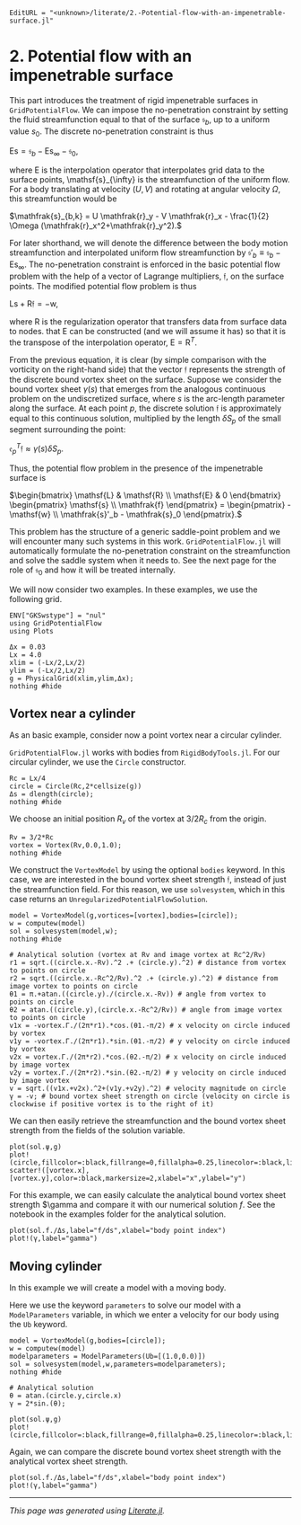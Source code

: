 ```@meta
EditURL = "<unknown>/literate/2.-Potential-flow-with-an-impenetrable-surface.jl"
```

# 2. Potential flow with an impenetrable surface

This part introduces the treatment of rigid impenetrable surfaces in `GridPotentialFlow`. We can impose the no-penetration constraint by setting the fluid streamfunction equal to that of the surface $\mathfrak{s}_b$, up to a uniform value $s_0$. The discrete no-penetration constraint is thus

$\mathsf{Es}=\mathfrak{s}_{b}-\mathsf{E} \mathsf{s}_{\infty}-\mathfrak{s}_{0},$

where $\mathsf{E}$ is the interpolation operator that interpolates grid data to the surface points, \mathsf{s}_{\infty} is the streamfunction of the uniform flow. For a body translating at velocity $(U,V)$ and rotating at angular velocity $\Omega$, this streamfunction would be

$\mathfrak{s}_{b,k} = U \mathfrak{r}_y - V \mathfrak{r}_x - \frac{1}{2} \Omega (\mathfrak{r}_x^2+\mathfrak{r}_y^2).$

For later shorthand, we will denote the difference between the body motion streamfunction and interpolated uniform flow streamfunction by $\mathfrak{s}'_b \equiv \mathfrak{s}_b - \mathsf{E} \mathsf{s}_{\infty}$. The no-penetration constraint is enforced in the basic potential flow problem with the help of a vector of Lagrange multipliers, $\mathfrak{f}$, on the surface points. The modified potential flow problem is thus

$\mathsf{Ls} + \mathsf{R}\mathfrak{f} = -\mathsf{w},$

where $\mathsf{R}$ is the regularization operator that transfers data from surface data to nodes. that $\mathsf{E}$ can be constructed (and we will assume it has) so that it is the transpose of the interpolation operator, $\mathsf{E} = \mathsf{R}^{T}$.

From the previous equation, it is clear (by simple comparison with the vorticity on the right-hand side) that the vector $\mathfrak{f}$ represents the strength of the discrete bound vortex sheet on the surface. Suppose we consider the bound vortex sheet $\gamma(s)$ that emerges from the analogous continuous problem on the undiscretized surface, where $s$ is the arc-length parameter along the surface. At each point $p$, the discrete solution $\mathfrak{f}$ is approximately equal to this continuous solution, multiplied by the length $\delta S_p$ of the small segment surrounding the point:

$\mathfrak{e}_{p}^{T} \mathfrak{f} \approx \gamma(s) \delta S_p.$

Thus, the potential flow problem in the presence of the impenetrable surface is

$\begin{bmatrix}
\mathsf{L} & \mathsf{R} \\
\mathsf{E} &  0
\end{bmatrix} \begin{pmatrix} \mathsf{s} \\ \mathfrak{f} \end{pmatrix} =
\begin{pmatrix} -\mathsf{w} \\ \mathfrak{s}'_b - \mathfrak{s}_0 \end{pmatrix}.$

This problem has the structure of a generic saddle-point problem and we will encounter many such systems in this work. `GridPotentialFlow.jl` will automatically formulate the no-penetration constraint on the streamfunction and solve the saddle system when it needs to. See the next page for the role of $\mathfrak{s}_0$ and how it will be treated internally.

We will now consider two examples. In these examples, we use the following grid.
```@setup 2.-Potential-flow-with-an-impenetrable-surface
ENV["GKSwstype"] = "nul"
using GridPotentialFlow
using Plots
```

```@example 2.-Potential-flow-with-an-impenetrable-surface
Δx = 0.03
Lx = 4.0
xlim = (-Lx/2,Lx/2)
ylim = (-Lx/2,Lx/2)
g = PhysicalGrid(xlim,ylim,Δx);
nothing #hide
```

## Vortex near a cylinder

As an basic example, consider now a point vortex near a circular cylinder.

`GridPotentialFlow.jl` works with bodies from `RigidBodyTools.jl`. For our circular cylinder, we use the `Circle` constructor.

```@example 2.-Potential-flow-with-an-impenetrable-surface
Rc = Lx/4
circle = Circle(Rc,2*cellsize(g))
Δs = dlength(circle);
nothing #hide
```

We choose an initial position $R_v$ of the vortex at $3/2 R_c$ from the origin.

```@example 2.-Potential-flow-with-an-impenetrable-surface
Rv = 3/2*Rc
vortex = Vortex(Rv,0.0,1.0);
nothing #hide
```

We construct the `VortexModel` by using the optional `bodies` keyword. In this case, we are interested in the bound vortex sheet strength $\mathfrak{f}$, instead of just the streamfunction field. For this reason, we use `solvesystem`, which in this case returns an `UnregularizedPotentialFlowSolution`.

```@example 2.-Potential-flow-with-an-impenetrable-surface
model = VortexModel(g,vortices=[vortex],bodies=[circle]);
w = computew(model)
sol = solvesystem(model,w);
nothing #hide
```

```@setup 2.-Potential-flow-with-an-impenetrable-surface
# Analytical solution (vortex at Rv and image vortex at Rc^2/Rv)
r1 = sqrt.((circle.x.-Rv).^2 .+ (circle.y).^2) # distance from vortex to points on circle
r2 = sqrt.((circle.x.-Rc^2/Rv).^2 .+ (circle.y).^2) # distance from image vortex to points on circle
θ1 = π.+atan.((circle.y)./(circle.x.-Rv)) # angle from vortex to points on circle
θ2 = atan.((circle.y),(circle.x.-Rc^2/Rv)) # angle from image vortex to points on circle
v1x = -vortex.Γ./(2π*r1).*cos.(θ1.-π/2) # x velocity on circle induced by vortex
v1y = -vortex.Γ./(2π*r1).*sin.(θ1.-π/2) # y velocity on circle induced by vortex
v2x = vortex.Γ./(2π*r2).*cos.(θ2.-π/2) # x velocity on circle induced by image vortex
v2y = vortex.Γ./(2π*r2).*sin.(θ2.-π/2) # y velocity on circle induced by image vortex
v = sqrt.((v1x.+v2x).^2+(v1y.+v2y).^2) # velocity magnitude on circle
γ = -v; # bound vortex sheet strength on circle (velocity on circle is clockwise if positive vortex is to the right of it)
```

We can then easily retrieve the streamfunction and the bound vortex sheet strength from the fields of the solution variable.

```@example 2.-Potential-flow-with-an-impenetrable-surface
plot(sol.ψ,g)
plot!(circle,fillcolor=:black,fillrange=0,fillalpha=0.25,linecolor=:black,linewidth=2)
scatter!([vortex.x],[vortex.y],color=:black,markersize=2,xlabel="x",ylabel="y")
```

For this example, we can easily calculate the analytical bound vortex sheet strength $\gamma and compare it with our numerical solution $f$.
See the notebook in the examples folder for the analytical solution.

```@example 2.-Potential-flow-with-an-impenetrable-surface
plot(sol.f./Δs,label="f/ds",xlabel="body point index")
plot!(γ,label="gamma")
```

## Moving cylinder

In this example we will create a model with a moving body.

Here we use the keyword `parameters` to solve our model with a `ModelParameters` variable, in which we enter a velocity for our body using the `Ub` keyword.

```@example 2.-Potential-flow-with-an-impenetrable-surface
model = VortexModel(g,bodies=[circle]);
w = computew(model)
modelparameters = ModelParameters(Ub=[(1.0,0.0)])
sol = solvesystem(model,w,parameters=modelparameters);
nothing #hide
```

```@setup 2.-Potential-flow-with-an-impenetrable-surface
# Analytical solution
θ = atan.(circle.y,circle.x)
γ = 2*sin.(θ);
```

```@example 2.-Potential-flow-with-an-impenetrable-surface
plot(sol.ψ,g)
plot!(circle,fillcolor=:black,fillrange=0,fillalpha=0.25,linecolor=:black,linewidth=2,xlabel="x",ylabel="y")
```

Again, we can compare the discrete bound vortex sheet strength with the analytical vortex sheet strength.

```@example 2.-Potential-flow-with-an-impenetrable-surface
plot(sol.f./Δs,label="f/ds",xlabel="body point index")
plot!(γ,label="gamma")
```

---

*This page was generated using [Literate.jl](https://github.com/fredrikekre/Literate.jl).*

